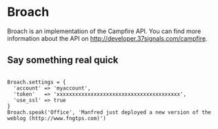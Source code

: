 # Broach

Broach is an implementation of the Campfire API. You can find more information about the API on http://developer.37signals.com/campfire.

## Say something real quick

<pre><code>
Broach.settings = {
  'account' => 'myaccount',
  'token'   => 'xxxxxxxxxxxxxxxxxxxxxxxxxxxxxxxxxxxxxxxx',
  'use_ssl' => true
}
Broach.speak('Office', 'Manfred just deployed a new version of the weblog (http://www.fngtps.com)')
</code></pre>